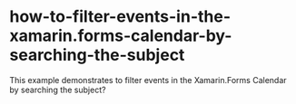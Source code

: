 # how-to-filter-events-in-the-xamarin.forms-calendar-by-searching-the-subject
This example demonstrates to filter events in the Xamarin.Forms Calendar by searching the subject? 
